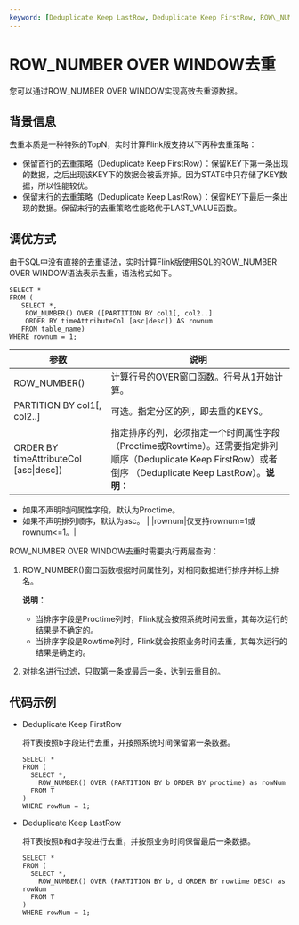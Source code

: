 ```yaml
---
keyword: [Deduplicate Keep LastRow, Deduplicate Keep FirstRow, ROW\_NUMBER OVER WINDOW]
---
```


# ROW\_NUMBER OVER WINDOW去重

您可以通过ROW\_NUMBER OVER WINDOW实现高效去重源数据。

## 背景信息

去重本质是一种特殊的TopN，实时计算Flink版支持以下两种去重策略：

-   保留首行的去重策略（Deduplicate Keep FirstRow）：保留KEY下第一条出现的数据，之后出现该KEY下的数据会被丢弃掉。因为STATE中只存储了KEY数据，所以性能较优。
-   保留末行的去重策略（Deduplicate Keep LastRow）：保留KEY下最后一条出现的数据。保留末行的去重策略性能略优于LAST\_VALUE函数。

## 调优方式

由于SQL中没有直接的去重语法，实时计算Flink版使用SQL的ROW\_NUMBER OVER WINDOW语法表示去重，语法格式如下。

```
SELECT *
FROM (
   SELECT *,
    ROW_NUMBER() OVER ([PARTITION BY col1[, col2..]
    ORDER BY timeAttributeCol [asc|desc]) AS rownum
   FROM table_name)
WHERE rownum = 1;
```

|参数|说明|
|--|--|
|ROW\_NUMBER\(\)|计算行号的OVER窗口函数。行号从1开始计算。|
|PARTITION BY col1\[, col2..\]|可选。指定分区的列，即去重的KEYS。|
|ORDER BY timeAttributeCol \[asc\|desc\]\)|指定排序的列，必须指定一个时间属性字段（Proctime或Rowtime）。还需要指定排列顺序（Deduplicate Keep FirstRow）或者倒序 （Deduplicate Keep LastRow）。**说明：**

-   如果不声明时间属性字段，默认为Proctime。
-   如果不声明排列顺序，默认为asc。 |
|rownum|仅支持rownum=1或rownum<=1。|

ROW\_NUMBER OVER WINDOW去重时需要执行两层查询：

1.  ROW\_NUMBER\(\)窗口函数根据时间属性列，对相同数据进行排序并标上排名。

    **说明：**

    -   当排序字段是Proctime列时，Flink就会按照系统时间去重，其每次运行的结果是不确定的。
    -   当排序字段是Rowtime列时，Flink就会按照业务时间去重，其每次运行的结果是确定的。
2.  对排名进行过滤，只取第一条或最后一条，达到去重目的。

## 代码示例

-   Deduplicate Keep FirstRow

    将T表按照b字段进行去重，并按照系统时间保留第一条数据。

    ```
    SELECT *
    FROM (
      SELECT *,
        ROW_NUMBER() OVER (PARTITION BY b ORDER BY proctime) as rowNum
      FROM T
    )
    WHERE rowNum = 1;
    ```

-   Deduplicate Keep LastRow

    将T表按照b和d字段进行去重，并按照业务时间保留最后一条数据。

    ```
    SELECT *
    FROM (
      SELECT *,
        ROW_NUMBER() OVER (PARTITION BY b, d ORDER BY rowtime DESC) as rowNum
      FROM T
    )
    WHERE rowNum = 1;
    ```


